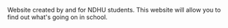 
Website created by and for NDHU students. This website will allow you to find out what's going on in school.
